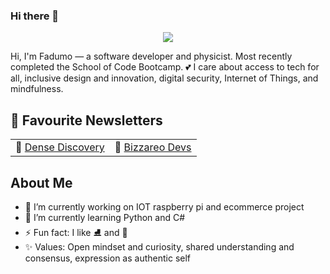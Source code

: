 ### Hi there 👋



<p align="center">
<img src="https://user-images.githubusercontent.com/13490001/97367217-f8363e00-1865-11eb-8f20-aa565a75df2e.gif">
</p>

Hi, I'm Fadumo — a software developer and physicist. Most recently completed the School of Code Bootcamp. 💕 I care about access to tech for all, inclusive design and innovation, digital security, Internet of Things, and mindfulness. 

## 📌 Favourite Newsletters
| | |
| :--- | :--- |
| 💖 [Dense Discovery](https://www.densediscovery.com/) | 🔪 [Bizzareo Devs](https://bizzarodevs.com/) |


## About Me

- 🔭 I’m currently working on IOT raspberry pi and ecommerce project
- 🌱 I’m currently learning Python and C# 
- ⚡ Fun fact: I like ⛸️ and 🔭
- ✨ Values: Open mindset and curiosity, shared understanding and consensus, expression as authentic self

